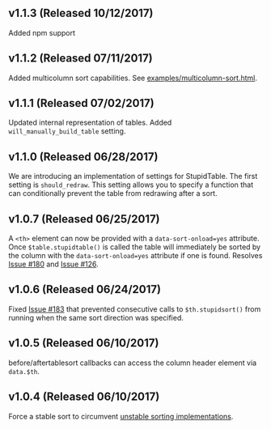 v1.1.3 (Released 10/12/2017)
----------------------------

Added npm support

v1.1.2 (Released 07/11/2017)
----------------------------

Added multicolumn sort capabilities. See [examples/multicolumn-sort.html](https://rawgit.com/joequery/Stupid-Table-Plugin/master/examples/multicolumn-sort.html).

v1.1.1 (Released 07/02/2017)
----------------------------

Updated internal representation of tables.
Added `will_manually_build_table` setting.

v1.1.0 (Released 06/28/2017)
----------------------------

We are introducing an implementation of settings for StupidTable. The first
setting is `should_redraw`. This setting allows you to specify a function that
can conditionally prevent the table from redrawing after a sort.

v1.0.7 (Released 06/25/2017)
----------------------------

A `<th>` element can now be provided with a `data-sort-onload=yes` attribute.
Once `$table.stupidtable()` is called the table will immediately be sorted by
the column with the `data-sort-onload=yes` attribute if one is found.
Resolves [Issue #180](https://github.com/joequery/Stupid-Table-Plugin/issues/180) and [Issue #126](https://github.com/joequery/Stupid-Table-Plugin/issues/126).

v1.0.6 (Released 06/24/2017)
----------------------------

Fixed [Issue #183](https://github.com/joequery/Stupid-Table-Plugin/issues/183)
that prevented consecutive calls to `$th.stupidsort()` from running when the
same sort direction was specified.

v1.0.5 (Released 06/10/2017)
----------------------------

before/aftertablesort callbacks can access the column header element via `data.$th`.

v1.0.4 (Released 06/10/2017)
----------------------------

Force a stable sort to circumvent [unstable sorting implementations](https://stackoverflow.com/questions/3026281/array-sort-sorting-stability-in-different-browsers).

